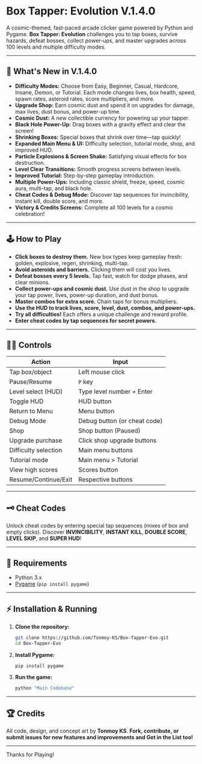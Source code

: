 # Box Tapper: Evolution V.1.4.0

A cosmic-themed, fast-paced arcade clicker game powered by Python and Pygame. **Box Tapper: Evolution** challenges you to tap boxes, survive hazards, defeat bosses, collect power-ups, and master upgrades across 100 levels and multiple difficulty modes.

---

## 🚀 What's New in V.1.4.0

- **Difficulty Modes:** Choose from Easy, Beginner, Casual, Hardcore, Insane, Demon, or Tutorial. Each mode changes lives, box health, speed, spawn rates, asteroid rates, score multipliers, and more.
- **Upgrade Shop:** Earn cosmic dust and spend it on upgrades for damage, max lives, dust bonus, and power-up time.
- **Cosmic Dust:** A new collectible currency for powering up your tapper.
- **Black Hole Power-Up:** Drag boxes with a gravity effect and clear the screen!
- **Shrinking Boxes:** Special boxes that shrink over time—tap quickly!
- **Expanded Main Menu & UI:** Difficulty selection, tutorial mode, shop, and improved HUD.
- **Particle Explosions & Screen Shake:** Satisfying visual effects for box destruction.
- **Level Clear Transitions:** Smooth progress screens between levels.
- **Improved Tutorial:** Step-by-step gameplay introduction.
- **Multiple Power-Ups:** Including classic shield, freeze, speed, cosmic aura, multi-tap, and black hole.
- **Cheat Codes & Debug Mode:** Discover tap sequences for invincibility, instant kill, double score, and more.
- **Victory & Credits Screens:** Complete all 100 levels for a cosmic celebration!

---

## 🕹️ How to Play

- **Click boxes to destroy them.** New box types keep gameplay fresh: golden, explosive, regen, shrinking, multi-tap.
- **Avoid asteroids and barriers.** Clicking them will cost you lives.
- **Defeat bosses every 5 levels.** Tap fast, watch for dodge phases, and clear minions.
- **Collect power-ups and cosmic dust.** Use dust in the shop to upgrade your tap power, lives, power-up duration, and dust bonus.
- **Master combos for extra score.** Chain taps for bonus multipliers.
- **Use the HUD to track lives, score, level, dust, combos, and power-ups.**
- **Try all difficulties!** Each offers a unique challenge and reward profile.
- **Enter cheat codes by tap sequences for secret powers.**

---

## 🧑‍💻 Controls

| Action                | Input                        |
|-----------------------|-----------------------------|
| Tap box/object        | Left mouse click             |
| Pause/Resume          | `P` key                     |
| Level select (HUD)    | Type level number + Enter   |
| Toggle HUD            | HUD button                  |
| Return to Menu        | Menu button                 |
| Debug Mode            | Debug button (or cheat code)|
| Shop                  | Shop button (Paused)        |
| Upgrade purchase      | Click shop upgrade buttons  |
| Difficulty selection  | Main menu buttons           |
| Tutorial mode         | Main menu > Tutorial        |
| View high scores      | Scores button               |
| Resume/Continue/Exit  | Respective buttons          |

---

## 🗝️ Cheat Codes

Unlock cheat codes by entering special tap sequences (mixes of box and empty clicks). Discover **INVINCIBILITY**, **INSTANT KILL**, **DOUBLE SCORE**, **LEVEL SKIP**, and **SUPER HUD**!

---

## 🐍 Requirements

- Python 3.x
- [Pygame](https://www.pygame.org/) (`pip install pygame`)

---

## ⚡ Installation & Running

1. **Clone the repository:**
   ```bash
   git clone https://github.com/Tonmoy-KS/Box-Tapper-Evo.git
   cd Box-Tapper-Evo
   ```

2. **Install Pygame:**
   ```bash
   pip install pygame
   ```

3. **Run the game:**
   ```bash
   python "Main Codebase"
   ```

---

## 🏆 Credits

All code, design, and concept art by **Tonmoy KS**.
**Fork, contribute, or submit issues for new features and improvements and Get in the List too!**

---

Thanks for Playing!
